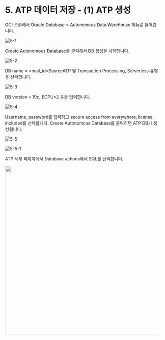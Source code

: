 
# 5. ATP 데이터 저장 - (1) ATP 생성

OCI 콘솔에서 Oracle Database > Autonomous Data Warehouse 메뉴로 들어갑니다. 

![5-1](https://github.com/oraclekr-data-platform/ODWS-S01-OCI-data-pipeline/assets/150219167/f7ca8bf1-bca2-48f3-b210-8d555b9e7047)


Create Autonomous Database를 클릭해서 DB 생성을 시작합니다.

![5-2](https://github.com/oraclekr-data-platform/ODWS-S01-OCI-data-pipeline/assets/150219167/f60de8b4-2a86-45db-80ea-f44b91c5e429)



DB name = <mail_id>SourceATP 및 Transaction Processing, Serverless 유형을 선택합니다. 


![5-3](https://github.com/oraclekr-data-platform/ODWS-S01-OCI-data-pipeline/assets/150219167/52bd8ff5-7b4d-4b79-a6c8-86a1b0ef3087)

DB version = 19c, ECPU=2 등을 입력합니다. 

![5-4](https://github.com/oraclekr-data-platform/ODWS-S01-OCI-data-pipeline/assets/150219167/42afd2a6-a89a-4b1f-835d-750b25062d11)


Username, password를 입력하고 secure access from everywhere, license included를 선택합니다. 
     Create Autonomous Database를 클릭하면 ATP DB가 생성됩니다. 

![5-5](https://github.com/oraclekr-data-platform/ODWS-S01-OCI-data-pipeline/assets/150219167/425b38ef-4a9a-44d7-81a4-16c7098aa23e)


![5-5-1](https://github.com/oraclekr-data-platform/ODWS-S01-OCI-data-pipeline/assets/150219167/fece7f8d-9eae-4438-8668-5528bd427d81)


ATP 세부 페이지에서 Database actions에서 SQL를 선택합니다.

<img src="https://github.com/oraclekr-data-platform/ODWS-S01-OCI-data-pipeline/assets/150219167/50a413a1-e643-4d08-961d-bc019f4a3cc8)" height="550px"></p>



